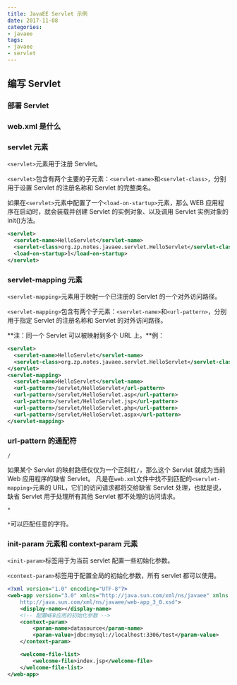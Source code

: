 ```yaml
---
title: JavaEE Servlet 示例
date: 2017-11-08
categories:
- javaee
tags:
- javaee
- servlet
---
```


## 编写 Servlet

### 部署 Servlet

### web.xml 是什么

### servlet 元素

`<servlet>`元素用于注册 Servlet。

`<servlet>`包含有两个主要的子元素：`<servlet-name>`和`<servlet-class>`，分别用于设置 Servlet 的注册名称和 Servlet 的完整类名。

如果在`<servlet>`元素中配置了一个`<load-on-startup>`元素，那么 WEB 应用程序在启动时，就会装载并创建 Servlet 的实例对象、以及调用 Servlet 实例对象的 init()方法。

```xml
<servlet>
  <servlet-name>HelloServlet</servlet-name>
  <servlet-class>org.zp.notes.javaee.servlet.HelloServlet</servlet-class>
  <load-on-startup>1</load-on-startup>
</servlet>
```

### servlet-mapping 元素

`<servlet-mapping>`元素用于映射一个已注册的 Servlet 的一个对外访问路径。

`<servlet-mapping>`包含有两个子元素：`<servlet-name>`和`<url-pattern>`，分别用于指定 Servlet 的注册名称和 Servlet 的对外访问路径。

**注：同一个 Servlet 可以被映射到多个 URL 上。**例：

```xml
<servlet>
  <servlet-name>HelloServlet</servlet-name>
  <servlet-class>org.zp.notes.javaee.servlet.HelloServlet</servlet-class>
</servlet>
<servlet-mapping>
  <servlet-name>HelloServlet</servlet-name>
  <url-pattern>/servlet/HelloServlet</url-pattern>
  <url-pattern>/servlet/HelloServlet.asp</url-pattern>
  <url-pattern>/servlet/HelloServlet.jsp</url-pattern>
  <url-pattern>/servlet/HelloServlet.php</url-pattern>
  <url-pattern>/servlet/HelloServlet.aspx</url-pattern>
</servlet-mapping>
```

### url-pattern 的通配符

`/`

如果某个 Servlet 的映射路径仅仅为一个正斜杠`/`，那么这个 Servlet 就成为当前 Web 应用程序的缺省 Servlet。  凡是在`web.xml`文件中找不到匹配的`<servlet-mapping>`元素的 URL，它们的访问请求都将交给缺省 Servlet 处理，也就是说，缺省 Servlet 用于处理所有其他 Servlet 都不处理的访问请求。

`*`

`*`可以匹配任意的字符。

### init-param 元素和 context-param 元素

`<init-param>`标签用于为当前 servlet 配置一些初始化参数。

`<context-param>`标签用于配置全局的初始化参数，所有 servlet 都可以使用。

```xml
<?xml version="1.0" encoding="UTF-8"?>
<web-app version="3.0" xmlns="http://java.sun.com/xml/ns/javaee" xmlns:xsi="http://www.w3.org/2001/XMLSchema-instance" xsi:schemaLocation="http://java.sun.com/xml/ns/javaee
    http://java.sun.com/xml/ns/javaee/web-app_3_0.xsd">
    <display-name></display-name>
    <!-- 配置WEB应用的初始化参数 -->
    <context-param>
        <param-name>datasource</param-name>
        <param-value>jdbc:mysql://localhost:3306/test</param-value>
    </context-param>

    <welcome-file-list>
        <welcome-file>index.jsp</welcome-file>
    </welcome-file-list>
</web-app>
```
